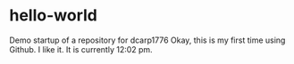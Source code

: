 # hello-world
Demo startup of a repository for dcarp1776
Okay, this is my first time using Github.  I like it.  It is currently 12:02 pm.
